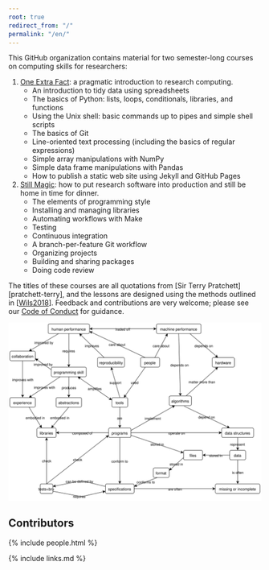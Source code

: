 ```yaml
---
root: true
redirect_from: "/"
permalink: "/en/"
---
```


This GitHub organization contains material for two semester-long courses on computing skills for researchers:

1.  [One Extra Fact](https://merely-useful.github.io/one-extra-fact/):
    a pragmatic introduction to research computing.
    -   An introduction to tidy data using spreadsheets
    -   The basics of Python: lists, loops, conditionals, libraries, and functions
    -   Using the Unix shell: basic commands up to pipes and simple shell scripts
    -   The basics of Git
    -   Line-oriented text processing (including the basics of regular expressions)
    -   Simple array manipulations with NumPy
    -   Simple data frame manipulations with Pandas
    -   How to publish a static web site using Jekyll and GitHub Pages
2.  [Still Magic](https://merely-useful.github.io/still-magic/):
    how to put research software into production and still be home in time for dinner.
    -   The elements of programming style
    -   Installing and managing libraries
    -   Automating workflows with Make
    -   Testing
    -   Continuous integration
    -   A branch-per-feature Git workflow
    -   Organizing projects
    -   Building and sharing packages
    -   Doing code review

The titles of these courses are all quotations from [Sir Terry Pratchett][pratchett-terry],
and the lessons are designed using the methods outlined in [[Wils2018](#CITE)].
Feedback and contributions are very welcome;
please see our [Code of Conduct](./conduct/) for guidance.

![Concept Map](../figures/concepts.svg)

## Contributors

{% include people.html %}

{% include links.md %}
